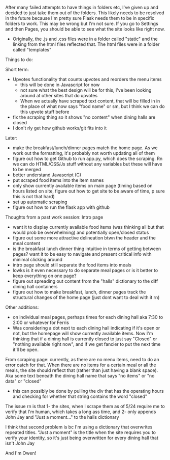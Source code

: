 After many failed attempts to have things in folders etc, I've given up and decided to just take them out of the folders. This likely needs to be resolved in the future because I'm pretty sure Flask needs them to be in specific folders to work. This may be wrong but I'm not sure. If you go to Settings and then Pages, you should be able to see what the site looks like right now. 
- Originally, the .js and .css files were in a folder called "static" and the linking from the html files reflected that. The html files were in a folder called "templates"

Things to do:

Short term:
- Upvotes functionality that counts upvotes and reorders the menu items
  - this will be done in Javascript for now
  - not sure what the best design will be for this, I've been looking around at other sites that do upvotes
  - When we actually have scraped text content, that will be filled in in the place of what now says "food name" or sm, but I think we can do this upvote stuff before
- fix the scraping thing so it shows "no content" when dining halls are closed
- I don't rly get how github works/git fits into it

Later:
- make the breakfast/lunch/dinner pages match the home page. As we work out the formatting, it's probably not worth updating all of them
- figure out how to get Github to run app.py, which does the scraping. Rn we can do HTML/CSS/Js stuff without any variables but these will have to be merged
- better understand Javascript (C)
- put scraped food items into the item names
- only show currently available items on main page (timing based on hours listed on site, figure out how to get site to be aware of time, p sure this is not that hard)
- set up automatic scraping
- figure out how to run the flask app with github 

Thoughts from a past work session:
Intro page
  - want it to display currently available food items (was thinking all but that would prob be overwhelming) and potentially open/closed status 
  - figure out some more attractive delineation btwn the header and the meal content
  -  is the breakfast lunch dinner thing intuitive in terms of getting between pages? want it to be easy to navigate and present critical info with minimal clicking around
  - intro page should still separate the food items into meals
  - lowks is it even necessary to do separate meal pages or is it better to keep everything on one page?
  - figure out spreading out content from the "halls" dictionary to the diff dining hall containers
  - figure out how to make breakfast, lunch, dinner pages track the structural changes of the home page (just dont want to deal with it rn)

Other additions:
  - on individual meal pages, perhaps times for each dining hall aka 7:30 to 2:00 or whatever for Ferris
  - Was considering a dot next to each dining hall indicating if it's open or not, but the homepage will show currently available items. Now I'm thinking that if a dining hall is currently closed to just say "Closed" or "nothing available right now", and if we get fancier to put the next time it'll be open.

From scraping page: 
currently, as there are no menu items, need to do an error catch for that. When there are no items for a certain meal or all the meals, the site should reflect that (rather than just having a blank space). Aka some text beneath the dining hall name that says "no items" or "no data" or "closed"
- this can possibly be done by pulling the div that has the operating hours and checking for whether that string contains the word "closed"

The issue rn is that 1- the sites, when I scrape them as of 5/24 require me to verify that I'm human, which takes a long ass time, and 2- only appends John Jay and "Just a moment..." to the halls dictionary

I think that second problem is bc I'm using a dictionary that overwrites repeated titles. "Just a moment" is the title when the site requires you to verify your identity, so it's just being overwritten for every dining hall that isn't John Jay

And I'm Owen!
